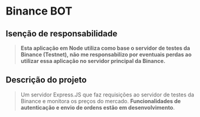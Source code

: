 # Binance BOT

## Isenção de responsabilidade

>**Esta aplicação em Node utiliza como base o servidor de testes da Binance (Testnet), não me responsabilizo por eventuais perdas ao utilizar essa aplicação no servidor principal da Binance.**

## Descrição do projeto

>Um servidor Express.JS que faz requisições ao servidor de testes da Binance e monitora os preços do mercado. **Funcionalidades de autenticação e envio de ordens estão em desenvolvimento**.
